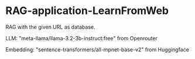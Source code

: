 # RAG-application-LearnFromWeb

RAG with the given URL as database.

LLM: "meta-llama/llama-3.2-3b-instruct:free" from Openrouter

Embedding: "sentence-transformers/all-mpnet-base-v2" from Huggingface
